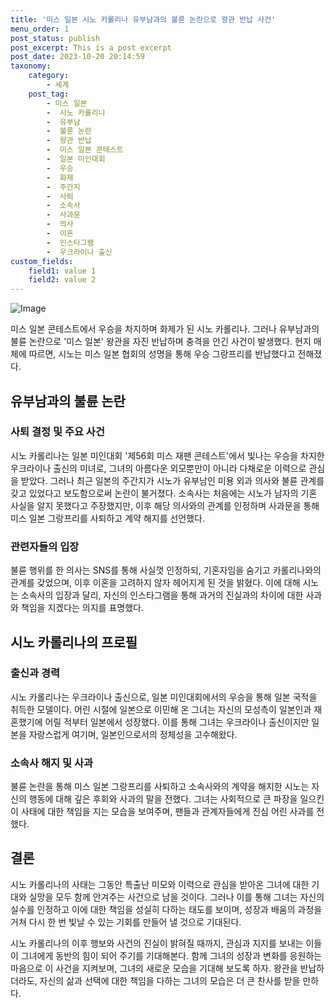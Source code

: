 ```yaml
---
title: '미스 일본 시노 카롤리나 유부남과의 불륜 논란으로 왕관 반납 사건'
menu_order: 1
post_status: publish
post_excerpt: This is a post excerpt
post_date: 2023-10-20 20:14:59
taxonomy:
    category:
        - 세계
    post_tag:
        - 미스 일본
        -  시노 카롤리나
        -  유부남
        -  불륜 논란
        -  왕관 반납
        -  미스 일본 콘테스트
        -  일본 미인대회
        -  우승
        -  화제
        -  주간지
        -  사퇴
        -  소속사
        -  사과문
        -  의사
        -  이혼
        -  인스타그램
        -  우크라이나 출신
custom_fields:
    field1: value 1
    field2: value 2
---
```


![Image](https://imgnews.pstatic.net/image/277/2024/02/06/0005376950_001_20240206163708933.png?type=w647)


미스 일본 콘테스트에서 우승을 차지하며 화제가 된 시노 카롤리나. 그러나 유부남과의 불륜 논란으로 '미스 일본' 왕관을 자진 반납하며 충격을 안긴 사건이 발생했다. 현지 매체에 따르면, 시노는 미스 일본 협회의 성명을 통해 우승 그랑프리를 반납했다고 전해졌다.

## 유부남과의 불륜 논란

### 사퇴 결정 및 주요 사건

시노 카롤리나는 일본 미인대회 '제56회 미스 재팬 콘테스트'에서 빛나는 우승을 차지한 우크라이나 출신의 미녀로, 그녀의 아름다운 외모뿐만이 아니라 다채로운 이력으로 관심을 받았다. 그러나 최근 일본의 주간지가 시노가 유부남인 미용 외과 의사와 불륜 관계를 갖고 있었다고 보도함으로써 논란이 불거졌다. 소속사는 처음에는 시노가 남자의 기혼 사실을 알지 못했다고 주장했지만, 이후 해당 의사와의 관계를 인정하며 사과문을 통해 미스 일본 그랑프리를 사퇴하고 계약 해지를 선언했다.

### 관련자들의 입장

불륜 행위를 한 의사는 SNS를 통해 사실껏 인정하되, 기혼자임을 숨기고 카롤리나와의 관계를 갖었으며, 이후 이혼을 고려하지 않자 헤어지게 된 것을 밝혔다. 이에 대해 시노는 소속사의 입장과 달리, 자신의 인스타그램을 통해 과거의 진실과의 차이에 대한 사과와 책임을 지겠다는 의지를 표명했다.

## 시노 카롤리나의 프로필

### 출신과 경력

시노 카롤리나는 우크라이나 출신으로, 일본 미인대회에서의 우승을 통해 일본 국적을 취득한 모델이다. 어린 시절에 일본으로 이민해 온 그녀는 자신의 모성측이 일본인과 재혼했기에 어릴 적부터 일본에서 성장했다. 이를 통해 그녀는 우크라이나 출신이지만 일본을 자랑스럽게 여기며, 일본인으로서의 정체성을 고수해왔다.

### 소속사 해지 및 사과

불륜 논란을 통해 미스 일본 그랑프리를 사퇴하고 소속사와의 계약을 해지한 시노는 자신의 행동에 대해 깊은 후회와 사과의 말을 전했다. 그녀는 사회적으로 큰 파장을 일으킨 이 사태에 대한 책임을 지는 모습을 보여주며, 팬들과 관계자들에게 진심 어린 사과를 전했다.

## 결론

시노 카롤리나의 사태는 그동안 특출난 미모와 이력으로 관심을 받아온 그녀에 대한 기대와 실망을 모두 함께 안겨주는 사건으로 남을 것이다. 그러나 이를 통해 그녀는 자신의 실수를 인정하고 이에 대한 책임을 성실히 다하는 태도를 보이며, 성장과 배움의 과정을 거쳐 다시 한 번 빛날 수 있는 기회를 만들어 낼 것으로 기대된다.

시노 카롤리나의 이후 행보와 사건의 진실이 밝혀질 때까지, 관심과 지지를 보내는 이들이 그녀에게 동반의 힘이 되어 주기를 기대해본다. 함께 그녀의 성장과 변화를 응원하는 마음으로 이 사건을 지켜보며, 그녀의 새로운 모습을 기대해 보도록 하자. 왕관을 반납하더라도, 자신의 삶과 선택에 대한 책임을 다하는 그녀의 모습은 더 큰 찬사를 받을 만하다.

